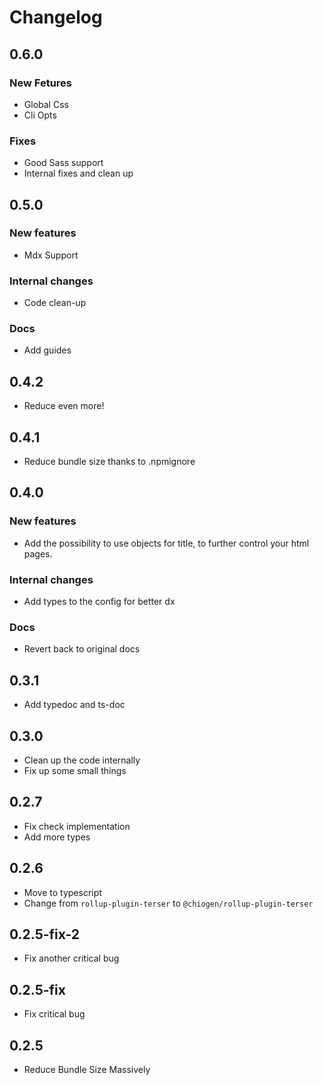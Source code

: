 # Changelog

## 0.6.0

### New Fetures

-   Global Css
-   Cli Opts

### Fixes

-   Good Sass support
-   Internal fixes and clean up

## 0.5.0

### New features

-   Mdx Support

### Internal changes

-   Code clean-up

### Docs

-   Add guides

## 0.4.2

-   Reduce even more!

## 0.4.1

-   Reduce bundle size thanks to .npmignore

## 0.4.0

### New features

-   Add the possibility to use objects for title, to further control your html pages.

### Internal changes

-   Add types to the config for better dx

### Docs

-   Revert back to original docs

## 0.3.1

-   Add typedoc and ts-doc

## 0.3.0

-   Clean up the code internally
-   Fix up some small things

## 0.2.7

-   Fix check implementation
-   Add more types

## 0.2.6

-   Move to typescript
-   Change from `rollup-plugin-terser` to `@chiogen/rollup-plugin-terser`

## 0.2.5-fix-2

-   Fix another critical bug

## 0.2.5-fix

-   Fix critical bug

## 0.2.5

-   Reduce Bundle Size Massively
